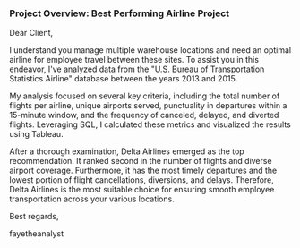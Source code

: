 ### Project Overview: Best Performing Airline Project


Dear Client,

I understand you manage multiple warehouse locations and need an optimal airline for employee travel between these sites. To assist you in this endeavor, I've analyzed data from the "U.S. Bureau of Transportation Statistics Airline" database between the years 2013 and 2015.

My analysis focused on several key criteria, including the total number of flights per airline, unique airports served, punctuality in departures within a 15-minute window, and the frequency of canceled, delayed, and diverted flights. Leveraging SQL, I calculated these metrics and visualized the results using Tableau.

After a thorough examination, Delta Airlines emerged as the top recommendation. It ranked second in the number of flights and diverse airport coverage. Furthermore, it has the most timely departures and the lowest portion of flight cancellations, diversions, and delays. Therefore, Delta Airlines is the most suitable choice for ensuring smooth employee transportation across your various locations.


Best regards,

fayetheanalyst
